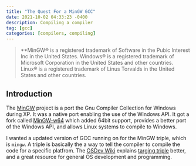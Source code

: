 ```yaml
---
title: "The Quest For a MinGW GCC"
date: 2021-10-02 04:33:23 -0400
description: Compiling a compiler
tag: [gcc]
categories: [compilers, compiling]
---
```


> **MinGW® is a registered trademark of Software in the Pubic Interest Inc in
>  the United States.
> Windows® is a registered trademark of Microsoft Corporation in the United
>  States and other countries.
> Linux® is a registered trademark of Linus Torvalds in the United States
>  and other countries.

## Introduction

The [MinGW](https://osdn.net/projects/mingw/) project is a port the Gnu
Compiler Collection for Windows during XP. It was a native port enabling the
use of the Windows API. It got a fork called [MinGW-w64](https://mingw-w64.org)
which added 64bit support, provides a better port of the Windows API, and
allows Linux systems to compile to Windows.

I wanted a updated version of GCC running on for the MinGW triple, which is
`mingw`. A triple is basically the a way to tell the compiler to compile the
code for a specific platfrom. The [OSDev Wiki][1] explains [targing triple][2]
better, and a great resource for general OS development and programming.

[1]: <https://wiki.osdev.org>
[2]: <https://wiki.osdev.org/Target_Triplet>
